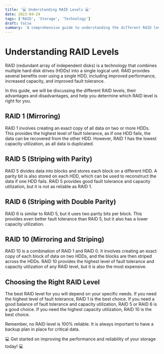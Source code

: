 ```yaml
---
title: '💻 Understanding RAID Levels 💻'
date: 2023-04-24
tags: ['RAID', 'Storage', 'Technology']
draft: false
summary: 'A comprehensive guide to understanding the different RAID levels and how they can improve performance, capacity, and fault tolerance of hard disk drives.'
---
```


# Understanding RAID Levels

RAID (redundant array of independent disks) is a technology that combines multiple hard disk drives (HDDs) into a single logical unit. RAID provides several benefits over using a single HDD, including improved performance, increased capacity, and improved fault tolerance. 

In this guide, we will be discussing the different RAID levels, their advantages and disadvantages, and help you determine which RAID level is right for you. 

## RAID 1 (Mirroring)

RAID 1 involves creating an exact copy of all data on two or more HDDs. This provides the highest level of fault tolerance, as if one HDD fails, the data can be recovered from the other HDD. However, RAID 1 has the lowest capacity utilization, as all data is duplicated. 

## RAID 5 (Striping with Parity)

RAID 5 divides data into blocks and stores each block on a different HDD. A parity bit is also stored on each HDD, which can be used to reconstruct the data if one HDD fails. RAID 5 provides good fault tolerance and capacity utilization, but it is not as reliable as RAID 1. 

## RAID 6 (Striping with Double Parity)

RAID 6 is similar to RAID 5, but it uses two parity bits per block. This provides even better fault tolerance than RAID 5, but it also has a lower capacity utilization. 

## RAID 10 (Mirroring and Striping)

RAID 10 is a combination of RAID 1 and RAID 0. It involves creating an exact copy of each block of data on two HDDs, and the blocks are then striped across the HDDs. RAID 10 provides the highest level of fault tolerance and capacity utilization of any RAID level, but it is also the most expensive. 

## Choosing the Right RAID Level

The best RAID level for you will depend on your specific needs. If you need the highest level of fault tolerance, RAID 1 is the best choice. If you need a good balance of fault tolerance and capacity utilization, RAID 5 or RAID 6 is a good choice. If you need the highest capacity utilization, RAID 10 is the best choice. 

Remember, no RAID level is 100% reliable. It is always important to have a backup plan in place for critical data. 

💻 Get started on improving the performance and reliability of your storage today! 💻
